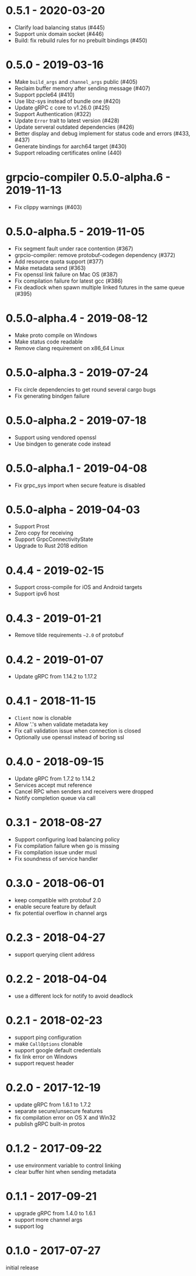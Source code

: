 # 0.5.1 - 2020-03-20

- Clarify load balancing status (#445)
- Support unix domain socket (#446)
- Build: fix rebuild rules for no prebuilt bindings (#450)

# 0.5.0 - 2019-03-16

- Make `build_args` and `channel_args` public (#405)
- Reclaim buffer memory after sending message (#407)
- Support ppcle64 (#410)
- Use libz-sys instead of bundle one (#420)
- Update gRPC c core to v1.26.0 (#425)
- Support Authentication (#322)
- Update `Error` trait to latest version (#428)
- Update serveral outdated dependencies (#426)
- Better display and debug implement for status code and errors (#433, #437)
- Generate bindings for aarch64 target (#430)
- Support reloading certificates online (440)

# grpcio-compiler 0.5.0-alpha.6 - 2019-11-13

- Fix clippy warnings (#403)

# 0.5.0-alpha.5 - 2019-11-05

- Fix segment fault under race contention (#367)
- grpcio-compiler: remove protobuf-codegen dependency (#372)
- Add resource quota support (#377)
- Make metadata send (#363)
- Fix openssl link failure on Mac OS (#387)
- Fix compilation failure for latest gcc (#386)
- Fix deadlock when spawn multiple linked futures in the same queue (#395)

# 0.5.0-alpha.4 - 2019-08-12

- Make proto compile on Windows
- Make status code readable
- Remove clang requirement on x86_64 Linux

# 0.5.0-alpha.3 - 2019-07-24

- Fix circle dependencies to get round several cargo bugs
- Fix generating bindgen failure

# 0.5.0-alpha.2 - 2019-07-18

- Support using vendored openssl
- Use bindgen to generate code instead

# 0.5.0-alpha.1 - 2019-04-08

- Fix grpc_sys import when secure feature is disabled

# 0.5.0-alpha - 2019-04-03

- Support Prost
- Zero copy for receiving
- Support GrpcConnectivityState
- Upgrade to Rust 2018 edition

# 0.4.4 - 2019-02-15

- Support cross-compile for iOS and Android targets
- Support ipv6 host

# 0.4.3 - 2019-01-21

- Remove tilde requirements `~2.0` of protobuf

# 0.4.2 - 2019-01-07

- Update gRPC from 1.14.2 to 1.17.2

# 0.4.1 - 2018-11-15

- `Client` now is clonable
- Allow '.'s when validate metadata key
- Fix call validation issue when connection is closed
- Optionally use openssl instead of boring ssl

# 0.4.0 - 2018-09-15

- Update gRPC from 1.7.2 to 1.14.2
- Services accept mut reference
- Cancel RPC when senders and receivers were dropped
- Notify completion queue via call

# 0.3.1 - 2018-08-27

- Support configuring load balancing policy
- Fix compilation failure when go is missing
- Fix compilation issue under musl
- Fix soundness of service handler

# 0.3.0 - 2018-06-01

- keep compatible with protobuf 2.0
- enable secure feature by default
- fix potential overflow in channel args

# 0.2.3 - 2018-04-27

- support querying client address

# 0.2.2 - 2018-04-04

- use a different lock for notify to avoid deadlock

# 0.2.1 - 2018-02-23

- support ping configuration
- make `CallOptions` clonable
- support google default credentials
- fix link error on Windows
- support request header

# 0.2.0 - 2017-12-19

- update gRPC from 1.6.1 to 1.7.2
- separate secure/unsecure features
- fix compilation error on OS X and Win32
- publish gRPC built-in protos

# 0.1.2 - 2017-09-22

- use environment variable to control linking
- clear buffer hint when sending metadata

# 0.1.1 - 2017-09-21

- upgrade gRPC from 1.4.0 to 1.6.1
- support more channel args
- support log

# 0.1.0 - 2017-07-27

initial release
